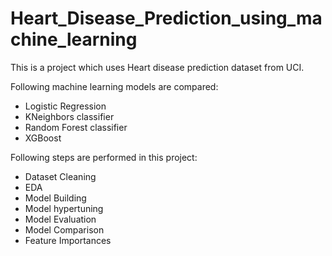 # Heart_Disease_Prediction_using_machine_learning
This is a project which uses Heart disease prediction dataset from UCI.

Following machine learning models are compared:
* Logistic Regression
* KNeighbors classifier
* Random Forest classifier
* XGBoost 

Following steps are performed in this project:
* Dataset Cleaning
* EDA
* Model Building
* Model hypertuning
* Model Evaluation
* Model Comparison
* Feature Importances
